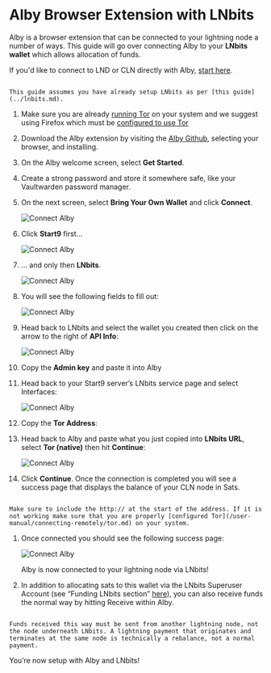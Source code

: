 # Alby Browser Extension with LNbits

Alby is a browser extension that can be connected to your lightning node a number of ways. This guide will go over connecting Alby to your **LNbits wallet** which allows allocation of funds.

If you'd like to connect to LND or CLN directly with Alby, [start here](../README.md).

```admonish note

This guide assumes you have already setup LNbits as per [this guide](../lnbits.md).

```

1. Make sure you are already [running Tor](/user-manual/connecting-remotely/tor.md) on your system and we suggest using Firefox which must be [configured to use Tor](/misc-guides/firefox-guides/tor.md)

1. Download the Alby extension by visiting the [Alby Github](https://github.com/getAlby/lightning-browser-extension#installation), selecting your browser, and installing.

1. On the Alby welcome screen, select **Get Started**.

1. Create a strong password and store it somewhere safe, like your Vaultwarden password manager.

1. On the next screen, select **Bring Your Own Wallet** and click **Connect**.

   ![Connect Alby](../assets/connect-alby-connect-start9-1.png)

1. Click **Start9** first...

   ![Connect Alby](../assets/connect-alby-connect-start9-2.png)

1. ... and only then **LNbits**.

   ![Connect Alby](../assets/connect-alby-connect-start9-3.png)

1. You will see the following fields to fill out:

   ![Connect Alby](../assets/connect-alby-lnbits-empty.png)

1. Head back to LNbits and select the wallet you created then click on the arrow to the right of **API Info**:

   ![Connect Alby](../assets/connect-alby-lnbits-tor1.png)

1. Copy the **Admin key** and paste it into Alby

1. Head back to your Start9 server’s LNbits service page and select Interfaces:

   ![Connect Alby](../assets/connect-alby-lnbits-adminkey.png)

1. Copy the **Tor Address**:

1. Head back to Alby and paste what you just copied into **LNbits URL**, select **Tor (native)** then hit **Continue**:

   ![Connect Alby](../assets/connect-alby-lnbits-tor-native.png)

1. Click **Continue**. Once the connection is completed you will see a success page that displays the balance of your CLN node in Sats.

```admonish tip

Make sure to include the http:// at the start of the address. If it is not working make sure that you are properly [configured Tor](/user-manual/connecting-remotely/tor.md) on your system.

```

1. Once connected you should see the following success page:

   ![Connect Alby](../assets/connect-alby-cln-success.png)

   Alby is now connected to your lightning node via LNbits!

1. In addition to allocating sats to this wallet via the LNbits Superuser Account (see “Funding LNbits section” [here](../lnbits.md#funding-lnbits)), you can also receive funds the normal way by hitting Receive within Alby.

```admonish note

Funds received this way must be sent from another lightning node, not the node underneath LNbits. A lightning payment that originates and terminates at the same node is technically a rebalance, not a normal payment.

```

You’re now setup with Alby and LNbits!
